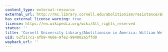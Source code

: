 ```yaml
---
content_type: external-resource
external_url: http://rmc.library.cornell.edu/abolitionism/resistance/Brown.htm
has_external_license_warning: true
license: https://en.wikipedia.org/wiki/All_rights_reserved
status: ''
title: 'Cornell University Library/Abolitionism in America: William Wells Brown'
uid: 62f217c1-afb9-460e-9fe2-994002a5ffd0
wayback_url: ''
---
```

